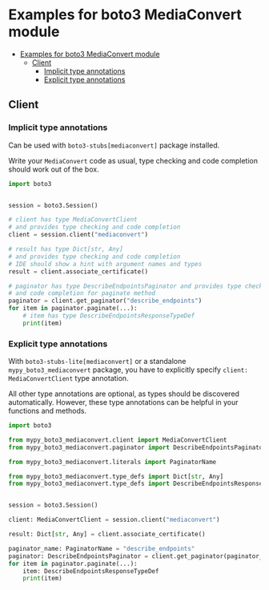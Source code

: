<a id="examples-for-boto3-mediaconvert-module"></a>

# Examples for boto3 MediaConvert module

- [Examples for boto3 MediaConvert module](#examples-for-boto3-mediaconvert-module)
  - [Client](#client)
    - [Implicit type annotations](#implicit-type-annotations)
    - [Explicit type annotations](#explicit-type-annotations)

<a id="client"></a>

## Client

<a id="implicit-type-annotations"></a>

### Implicit type annotations

Can be used with `boto3-stubs[mediaconvert]` package installed.

Write your `MediaConvert` code as usual, type checking and code completion
should work out of the box.

```python
import boto3


session = boto3.Session()

# client has type MediaConvertClient
# and provides type checking and code completion
client = session.client("mediaconvert")

# result has type Dict[str, Any]
# and provides type checking and code completion
# IDE should show a hint with argument names and types
result = client.associate_certificate()

# paginator has type DescribeEndpointsPaginator and provides type checking
# and code completion for paginate method
paginator = client.get_paginator("describe_endpoints")
for item in paginator.paginate(...):
    # item has type DescribeEndpointsResponseTypeDef
    print(item)
```

<a id="explicit-type-annotations"></a>

### Explicit type annotations

With `boto3-stubs-lite[mediaconvert]` or a standalone `mypy_boto3_mediaconvert`
package, you have to explicitly specify `client: MediaConvertClient` type
annotation.

All other type annotations are optional, as types should be discovered
automatically. However, these type annotations can be helpful in your functions
and methods.

```python
import boto3

from mypy_boto3_mediaconvert.client import MediaConvertClient
from mypy_boto3_mediaconvert.paginator import DescribeEndpointsPaginator

from mypy_boto3_mediaconvert.literals import PaginatorName

from mypy_boto3_mediaconvert.type_defs import Dict[str, Any]
from mypy_boto3_mediaconvert.type_defs import DescribeEndpointsResponseTypeDef


session = boto3.Session()

client: MediaConvertClient = session.client("mediaconvert")

result: Dict[str, Any] = client.associate_certificate()

paginator_name: PaginatorName = "describe_endpoints"
paginator: DescribeEndpointsPaginator = client.get_paginator(paginator_name)
for item in paginator.paginate(...):
    item: DescribeEndpointsResponseTypeDef
    print(item)
```

